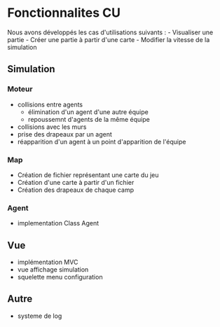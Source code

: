 # Fonctionnalites CU

Nous avons développés les cas d'utilisations suivants :
    - Visualiser une partie
    - Créer une partie à partir d'une carte
    - Modifier la vitesse de la simulation

## Simulation
### Moteur

- collisions entre agents
  - élimination d'un agent d'une autre équipe
  - repoussemnt d'agents de la même équipe
- collisions avec les murs
- prise des drapeaux par un agent
- réapparition d'un agent à un point d'apparition de l'équipe

### Map

- Création de fichier représentant une carte du jeu
- Création d'une carte à partir d'un fichier
- Création des drapeaux de chaque camp

### Agent

- implementation Class Agent

## Vue

- implémentation MVC
- vue affichage simulation
- squelette menu configuration

## Autre

- systeme de log
